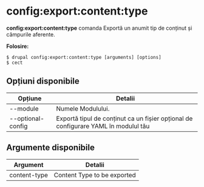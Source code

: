 # config:export:content:type
**config:export:content:type** comanda Exportă un anumit tip de conținut și câmpurile aferente.

**Folosire:**
```
$ drupal config:export:content:type [arguments] [options] 
$ cect  
```

## Opțiuni disponibile
Opțiune | Detalii
-------|-------------
--module | Numele Modulului.
--optional-config | Exportă tipul de conținut ca un fișier opțional de configurare YAML în modulul tău

## Argumente disponibile
Argument | Detalii
---------|-------------
content-type | Content Type to be exported
